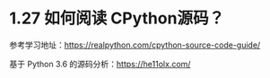 # 1.27 如何阅读 CPython源码？



参考学习地址：https://realpython.com/cpython-source-code-guide/

基于 Python 3.6 的源码分析：https://he11olx.com/



